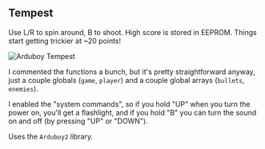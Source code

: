  Tempest
---------

Use L/R to spin around, B to shoot.  High score is stored in EEPROM.  Things start getting trickier at ~20 points!

![Arduboy Tempest](http://media.colinta.com/arduboy-tempest.jpg?v4)

I commented the functions a bunch, but it's pretty straightforward anyway, just a couple globals (`game`, `player`) and a couple global arrays (`bullets`, `enemies`).

I enabled the "system commands", so if you hold "UP" when you turn the power on, you'll get a flashlight, and if you hold "B" you can turn the sound on and off (by pressing "UP" or "DOWN").

Uses the `Arduboy2` library.
